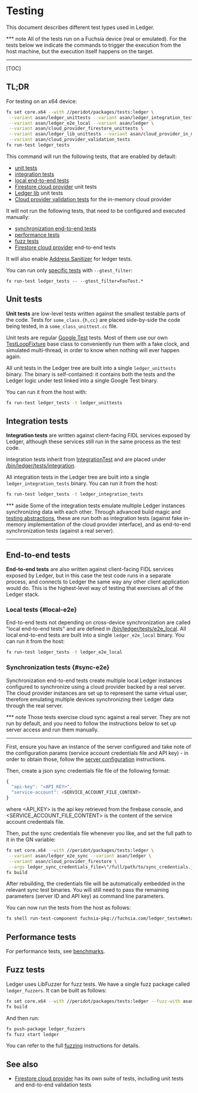 # Testing

This document describes different test types used in Ledger.

*** note
All of the tests run on a Fuchsia device (real or emulated). For the tests below
we indicate the commands to trigger the execution from the host machine, but the
execution itself happens on the target.
***

[TOC]

## TL;DR

For testing on an x64 device:
```sh
fx set core.x64 --with //peridot/packages/tests:ledger \
 --variant asan/ledger_unittests --variant asan/ledger_integration_tests \
 --variant asan/ledger_e2e_local --variant asan/ledger \
 --variant asan/cloud_provider_firestore_unittests \
 --variant asan/ledger_lib_unittests --variant asan/cloud_provider_in_memory \
 --variant asan/cloud_provider_validation_tests
fx run-test ledger_tests
```

This command will run the following tests, that are enabled by default:

* [unit tests](#unit-tests)
* [integration tests](#integration-tests)
* [local end-to-end tests](#local-e2e)
* [Firestore cloud provider] unit tests
* [Ledger lib] unit tests
* [Cloud provider validation tests] for the in-memory cloud provider

It will not run the following tests, that need to be configured and executed
manually:

* [synchronization end-to-end tests](#sync-e2e)
* [performance tests][benchmarks]
* [fuzz tests](#fuzz-tests)
* [Firestore cloud provider] end-to-end tests

It will also enable [Address Sanitizer] for ledger tests.

You can run only [specific tests][gtest_filter] with `--gtest_filter`:
```
fx run-test ledger_tests -- --gtest_filter=FooTest.*
```

## Unit tests

**Unit tests** are low-level tests written against the smallest testable parts
of the code. Tests for `some_class.{h,cc}` are placed side-by-side the code
being tested, in a `some_class_unittest.cc` file.

Unit tests are regular [Google Test] tests. Most of them use our own
[TestLoopFixture] base class to conveniently run them with a fake clock, and
simulated multi-thread, in order to know when nothing will ever happen again.

All unit tests in the Ledger tree are built into a single `ledger_unittests`
binary. The binary is self-contained: it contains both the tests and the Ledger
logic under test linked into a single Google Test binary.

You can run it from the host with:

```sh
fx run-test ledger_tests -t ledger_unittests
```

## Integration tests

**Integration tests** are written against client-facing FIDL services exposed by
Ledger, although these services still run in the same process as the test code.

Integration tests inherit from [IntegrationTest] and are placed under
[/bin/ledger/tests/integration].

All integration tests in the Ledger tree are built into a single
`ledger_integration_tests` binary. You can run it from the host:

```sh
fx run-test ledger_tests -t ledger_integration_tests
```

*** aside
Some of the integration tests emulate multiple Ledger instances synchronizing
data with each other. Through advanced build magic and [testing abstractions],
these are run both as integration tests (against fake in-memory implementation
of the cloud provider interface), and as end-to-end synchronization tests
(against a real server).
***

## End-to-end tests

**End-to-end tests** are also written against client-facing FIDL services
exposed by Ledger, but in this case the test code runs in a separate process,
and connects to Ledger the same way any other client application would do. This
is the highest-level way of testing that exercises all of the Ledger stack.

### Local tests {#local-e2e}

End-to-end tests not depending on cross-device synchronization are called "local
end-to-end tests" and are defined in [/bin/ledger/tests/e2e_local]. All local
end-to-end tests are built into a single `ledger_e2e_local` binary. You can run
it from the host:

```sh
fx run-test ledger_tests -t ledger_e2e_local
```

### Synchronization tests {#sync-e2e}

Synchronization end-to-end tests create multiple local Ledger instances
configured to synchronize using a cloud provider backed by a real server. The
cloud provider instances are set up to represent the same virtual user,
therefore emulating multiple devices synchronizing their Ledger data through the
real server.

*** note
Those tests exercise cloud sync against a real server. They are not run by
default, and you need to follow the instructions below to set up server access
and run them manually.
***

<a name="cloud-sync"></a>
First, ensure you have an instance of the server configured and take note of the
configuration params (service account credentials file and API key) - in order
to obtain those, follow the [server configuration] instructions.

Then, create a json sync credentials file file of the following format:
```javascript
{
  "api-key": "<API_KEY>",
  "service-account": <SERVICE_ACCOUNT_FILE_CONTENT>
}
```
where <API_KEY> is the api key retrieved from the firebase console, and
<SERVICE_ACCOUNT_FILE_CONTENT> is the content of the service account credentials
file.

Then, put the sync credentials file whenever you like, and set the full path to
it in the GN variable:

```sh
fx set core.x64 --with //peridot/packages/tests:ledger \
 --variant asan/ledger_e2e_sync --variant asan/ledger \
 --variant asan/cloud_provider_firestore \
 --args ledger_sync_credentials_file=\"/full/path/to/sync_credentials.json\"
fx build
```

After rebuilding, the credentials file will be automatically embedded in the
relevant sync test binaries. You will still need to pass the remaining
parameters (server ID and API key) as command line parameters.

You can now run the tests from the host as follows:

```sh
fx shell run-test-component fuchsia-pkg://fuchsia.com/ledger_tests#meta/ledger_e2e_sync.cmx
```

## Performance tests

For performance tests, see [benchmarks].

## Fuzz tests

Ledger uses LibFuzzer for fuzz tests. We have a single fuzz package called
`ledger_fuzzers`. It can be built as follows:

```sh
fx set core.x64 --with //peridot/packages/tests:ledger --fuzz-with asan
fx build
```

And then run:

```sh
fx push-package ledger_fuzzers
fx fuzz start ledger
```

You can refer to the full [fuzzing] instructions for details.

## See also

 - [Firestore cloud provider] has its own suite of tests, including unit tests
   and end-to-end validation tests

[Address Sanitizer]: https://github.com/google/sanitizers/wiki/AddressSanitizer
[Google Test]: https://github.com/google/googletest
[gtest_filter]: https://github.com/google/googletest/blob/master/googletest/docs/advanced.md#running-a-subset-of-the-tests
[TestLoopFixture]: https://fuchsia.googlesource.com/fuchsia/+/master/src/lib/testing/loop_fixture/test_loop_fixture.h
[IntegrationTest]: /src/ledger/bin/tests/integration/integration_test.h
[/bin/ledger/tests/integration]: /src/ledger/bin/tests/integration
[Synchronization end-to-end tests]: /src/ledger/bin/tests/e2e_sync/README.md
[/bin/ledger/tests/e2e_local]: /src/ledger/bin/tests/e2e_local
[/bin/ledger/tests/e2e_sync]: /src/ledger/bin/tests/e2e_sync
[server configuration]: /src/ledger/cloud_provider_firestore/docs/configuration.md
[testing abstractions]: /src/ledger/bin/testing/ledger_app_instance_factory.h
[benchmarks]: /src/ledger/bin/tests/benchmark/README.md
[Firestore cloud provider]: /src/ledger/cloud_provider_firestore/README.md#testing
[fuzzing]: /docs/development/workflows/libfuzzer.md
[Ledger lib]: /src/ledger/lib
[Cloud provider validation tests]: /src/ledger/bin/tests/cloud_provider

